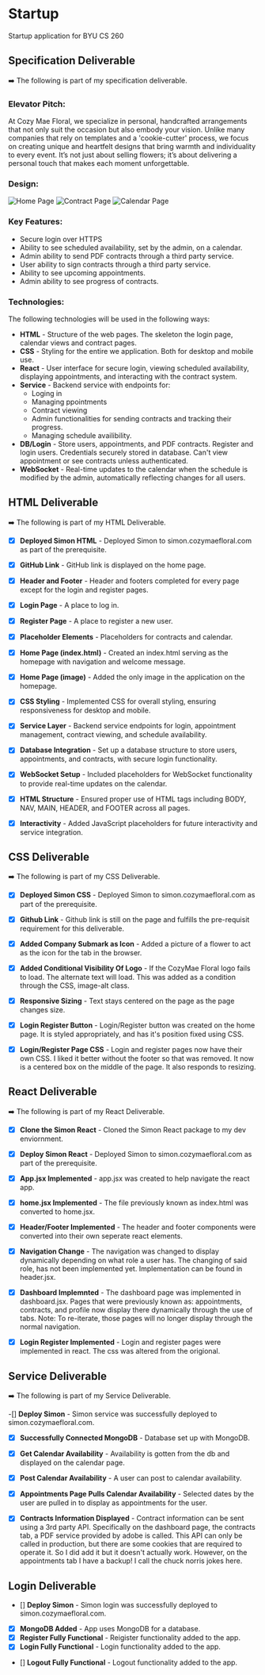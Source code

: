 # Startup
Startup application for BYU CS 260


## Specification Deliverable
➡️ The following is part of my specification deliverable.

### Elevator Pitch:

At Cozy Mae Floral, we specialize in personal, handcrafted arrangements that not only suit the occasion but also embody your vision. Unlike many companies that rely on templates and a 'cookie-cutter' process, we focus on creating unique and heartfelt designs that bring warmth and individuality to every event. It’s not just about selling flowers; it’s about delivering a personal touch that makes each moment unforgettable.


### Design:
[//]: # (Include at least 1 photo of the design here)
![Home Page](./Pictures/HomePage.png)
![Contract Page](./Pictures/ContractsPage.png)
![Calendar Page](./Pictures/CalendarPage.png)


### Key Features:
[//]: # (Just a description of the features we will add)

- Secure login over HTTPS
- Ability to see scheduled availability, set by the admin, on a calendar.
- Admin ability to send PDF contracts through a third party service.
- User ability to sign contracts through a third party service.
- Ability to see upcoming appointments.
- Admin ability to see progress of contracts.


### Technologies:

The following technologies will be used in the following ways:

- **HTML** - Structure of the web pages. The skeleton the login page, calendar views and contract pages.
- **CSS** - Styling for the entire we application. Both for desktop and mobile use.
- **React** - User interface for secure login, viewing scheduled availability, displaying appointments, and interacting with the contract system.
- **Service** - Backend service with endpoints for:
  - Loging in
  - Managing ppointments
  - Contract viewing
  - Admin functionalities for sending contracts and tracking their progress.
  - Managing schedule availibility.
- **DB/Login** - Store users, appointments, and PDF contracts. Register and login users. Credentials securely stored in database. Can't view appointment or see contracts unless authenticated.
- **WebSocket** - Real-time updates to the calendar when the schedule is modified by the admin, automatically reflecting changes for all users.



## HTML Deliverable
➡️ The following is part of my HTML Deliverable.


- [x] **Deployed Simon HTML** - Deployed Simon to simon.cozymaefloral.com as part of the prerequisite.
- [x] **GitHub Link** - GitHub link is displayed on the home page.
- [x] **Header and Footer** - Header and footers completed for every page except for the login and register pages.
- [x] **Login Page** - A place to log in.
- [x] **Register Page** - A place to register a new user.
- [x] **Placeholder Elements** - Placeholders for contracts and calendar.
- [x] **Home Page (index.html)** - Created an index.html serving as the homepage with navigation and welcome message.
- [x] **Home Page (image)** - Added the only image in the application on the homepage.
- [x] **CSS Styling** - Implemented CSS for overall styling, ensuring responsiveness for desktop and mobile.
- [x] **Service Layer** - Backend service endpoints for login, appointment management, contract viewing, and schedule availability.
- [x] **Database Integration** - Set up a database structure to store users, appointments, and contracts, with secure login functionality.
- [x] **WebSocket Setup** - Included placeholders for WebSocket functionality to provide real-time updates on the calendar.
- [x] **HTML Structure** - Ensured proper use of HTML tags including BODY, NAV, MAIN, HEADER, and FOOTER across all pages.
- [x] **Interactivity** - Added JavaScript placeholders for future interactivity and service integration.


## CSS Deliverable
➡️ The following is part of my CSS Deliverable.


- [x] **Deployed Simon CSS** - Deployed Simon to simon.cozymaefloral.com as part of the prerequisite.
- [x] **Github Link** - Github link is still on the page and fulfills the pre-requisit requirement for this deliverable.
- [x] **Added Company Submark as Icon** - Added a picture of a flower to act as the icon for the tab in the browser.
- [x] **Added Conditional Visibility Of Logo** - If the CozyMae Floral logo fails to load. The alternate text will load. This was added as a condition through the CSS, image-alt class.
- [x] **Responsive Sizing** - Text stays centered on the page as the page changes size.
- [x] **Login Register Button** - Login/Register button was created on the home page. It is styled appropriately, and has it's position fixed using CSS.
- [x] **Login/Register Page CSS** - Login and register pages now have their own CSS. I liked it better without the footer so that was removed. It now is a centered box on the middle of the page. It also responds to resizing.


## React Deliverable
➡️ The following is part of my React Deliverable.


- [x] **Clone the Simon React** - Cloned the Simon React package to my dev enviornment.
- [x] **Deploy Simon React** - Deployed Simon to simon.cozymaefloral.com as part of the prerequisite.
- [x] **App.jsx Implemented** - app.jsx was created to help navigate the react app.
- [x] **home.jsx Implemented** - The file previously known as index.html was converted to home.jsx.
- [x] **Header/Footer Implemented** - The header and footer components were converted into their own seperate react elements.
- [x] **Navigation Change** - The navigation was changed to display dynamically depending on what role a user has. The changing of said role, has not been implemented yet. Implementation can be found in header.jsx.
- [x] **Dashboard Implemnted** - The dashboard page was implemented in dashboard.jsx. Pages that were previously known as: appointments, contracts, and profile now display there dynamically through the use of tabs. Note: To re-iterate, those pages will no longer display through the normal navigation.
- [x] **Login Register Implemented** - Login and register pages were implemented in react. The css was altered from the origional.


## Service Deliverable
➡️ The following is part of my Service Deliverable.

-[] **Deploy Simon** - Simon service was successfully deployed to simon.cozymaefloral.com.
- [x] **Successfully Connected MongoDB** - Database set up with MongoDB.
- [x] **Get Calendar Availability** - Availability is gotten from the db and displayed on the calendar page.
- [x] **Post Calendar Availability** - A user can post to calendar availability.
- [x] **Appointments Page Pulls Calendar Availability** - Selected dates by the user are pulled in to display as appointments for the user.
- [x] **Contracts Information Displayed** - Contract information can be sent using a 3rd party API. Specifically on the dashboard page, the contracts tab, a PDF service provided by adobe is called. This API can only be called in production, but there are some cookies that are required to operate it. So I did add it but it doesn't actually work. However, on the appointments tab I have a backup! I call the chuck norris jokes here.



## Login Deliverable

- [] **Deploy Simon** - Simon login was successfully deployed to simon.cozymaefloral.com.
- [x] **MongoDB Added** - App uses MongoDB for a database.
- [x] **Register Fully Functional** - Reigister functionality added to the app.
- [x] **Login Fully Functional** - Login functionality added to the app.
- [] **Logout Fully Functional** - Logout functionality added to the app.